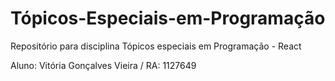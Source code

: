 # Tópicos-Especiais-em-Programação
Repositório para disciplina Tópicos especiais em Programação - React

Aluno: Vitória Gonçalves Vieira /  RA: 1127649
